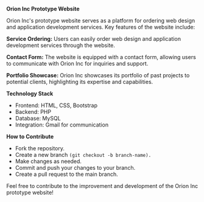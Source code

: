 **Orion Inc Prototype Website**

Orion Inc's prototype website serves as a platform for ordering web design and application development services. Key features of the website include:

**Service Ordering:** Users can easily order web design and application development services through the website.

**Contact Form:** The website is equipped with a contact form, allowing users to communicate with Orion Inc for inquiries and support.

**Portfolio Showcase:** Orion Inc showcases its portfolio of past projects to potential clients, highlighting its expertise and capabilities.

**Technology Stack**
- Frontend: HTML, CSS, Bootstrap
- Backend: PHP
- Database: MySQL
- Integration: Gmail for communication

**How to Contribute**
- Fork the repository.
- Create a new branch ```(git checkout -b branch-name).```
- Make changes as needed.
- Commit and push your changes to your branch.
- Create a pull request to the main branch.

Feel free to contribute to the improvement and development of the Orion Inc prototype website!
